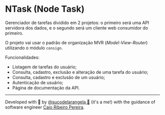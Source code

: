 # NTask (Node Task)

Gerenciador de tarefas dividido em 2 projetos: o primeiro será uma API servidora dos dados, e o segundo será um cliente web consumidor do primeiro.

O projeto vai usar o padrão de organização MVR (_Model-View-Router_) utilizando o módulo `consign`.

Funcionalidades:

- Listagem de tarefas do usuário;
- Consulta, cadastro, exclusão e alteração de uma tarefa do usuário;
- Consulta, cadastro e exclusão de um usuário;
- Autenticação de usuário;
- Página de documentação da API.

---

Developed with 🧡 by [@sucodelarangela 🍊](https://angelacaldas.vercel.app) (it's a me!) with the guidance of software engineer [Caio Ribeiro Pereira](https://www.linkedin.com/in/caioribeiropereira/).
